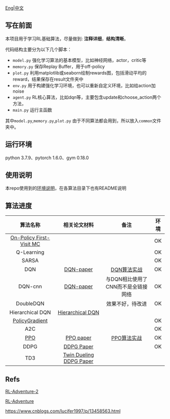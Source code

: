 
[Eng](https://github.com/JohnJim0816/reinforcement-learning-tutorials/blob/master/README.md)|[中文](https://github.com/JohnJim0816/reinforcement-learning-tutorials/blob/master/README_cn.md)

## 写在前面

本项目用于学习RL基础算法，尽量做到: **注释详细**，**结构清晰**。

代码结构主要分为以下几个脚本：

* ```model.py``` 强化学习算法的基本模型，比如神经网络，actor，critic等
* ```memory.py``` 保存Replay Buffer，用于off-policy
* ```plot.py``` 利用matplotlib或seaborn绘制rewards图，包括滑动平均的reward，结果保存在result文件夹中
* ```env.py``` 用于构建强化学习环境，也可以重新自定义环境，比如给action加noise
* ```agent.py``` RL核心算法，比如dqn等，主要包含update和choose_action两个方法，
* ```main.py``` 运行主函数

其中```model.py```,```memory.py```,```plot.py``` 由于不同算法都会用到，所以放入```common```文件夹中。

## 运行环境

python 3.7.9、pytorch 1.6.0、gym 0.18.0
## 使用说明

本repo使用到的[环境说明](https://github.com/JohnJim0816/reinforcement-learning-tutorials/blob/master/env_info.md)，在各算法目录下也有README说明

## 算法进度

|                           算法名称                           |                        相关论文材料                         |                             备注                             | 环境 |
| :----------------------------------------------------------: | :---------------------------------------------------------: | :----------------------------------------------------------: | :--: |
| [On-Policy First-Visit MC](https://github.com/JohnJim0816/rl-tutorials/tree/master/MonteCarlo) |                                                             |                                                              |  OK  |
|                          Q-Learning                          |                                                             |                                                              |  OK  |
|                            SARSA                             |                                                             |                                                              |  OK  |
|                             DQN                              | [DQN-paper](https://www.cs.toronto.edu/~vmnih/docs/dqn.pdf) | [DQN算法实战](https://blog.csdn.net/JohnJim0/article/details/109557173) |  OK  |
|                           DQN-cnn                            | [DQN-paper](https://www.cs.toronto.edu/~vmnih/docs/dqn.pdf) |              与DQN相比使用了CNN而不是全链接网络              |  OK  |
|                          DoubleDQN                           |                                                             |                       效果不好，待改进                       |  OK  |
|                       Hierarchical DQN                       |    [Hierarchical DQN](https://arxiv.org/abs/1604.06057)     |                                                              |      |
| [PolicyGradient](https://github.com/JohnJim0816/rl-tutorials/tree/master/PolicyGradient) |                                                             |                                                              |  OK  |
|                             A2C                              |                                                             |                                                              |  OK  |
| [PPO](https://github.com/JohnJim0816/rl-tutorials/tree/master/PPO) |        [PPO paper](https://arxiv.org/abs/1707.06347)        | [PPO算法实战](https://blog.csdn.net/JohnJim0/article/details/115126363) |  OK  |
|                             DDPG                             |       [DDPG Paper](https://arxiv.org/abs/1509.02971)        |                                                              |  OK  |
|                             TD3                              | [Twin Dueling DDPG Paper](https://arxiv.org/abs/1802.09477) |                                                              |      |




## Refs


[RL-Adventure-2](https://github.com/higgsfield/RL-Adventure-2)

[RL-Adventure](https://github.com/higgsfield/RL-Adventure)

https://www.cnblogs.com/lucifer1997/p/13458563.html
